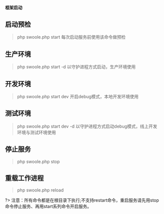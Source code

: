 #### 框架启动

## 启动预检
> php swoole.php start         每次启动服务前使用该命令做预检

## 生产环境
> php swoole.php start -d      以守护进程方式启动，生产环境使用

## 开发环境
> php swoole.php start dev     开启debug模式，本地开发环境使用

## 测试环境
> php swoole.php start dev -d  以守护进程方式启动debug模式，线上开发环境与测试环境使用

## 停止服务
> php swoole.php stop

## 重载工作进程
> php swoole.php reload


?> 注意：所有命令都是在根目录下执行;不支持restart命令，重启服务请先用stop命令停止服务、再用start系列命令开启服务。